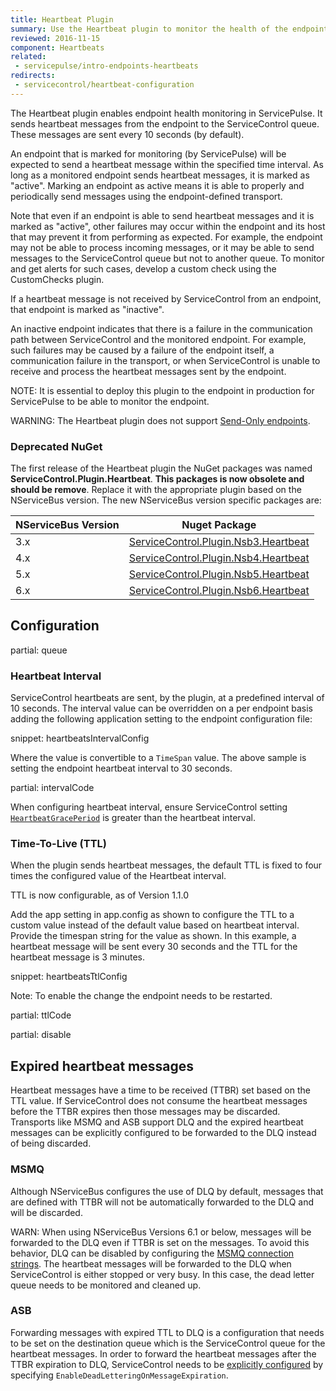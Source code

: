 ```yaml
---
title: Heartbeat Plugin
summary: Use the Heartbeat plugin to monitor the health of the endpoints
reviewed: 2016-11-15
component: Heartbeats
related:
 - servicepulse/intro-endpoints-heartbeats
redirects:
 - servicecontrol/heartbeat-configuration
---
```


The Heartbeat plugin enables endpoint health monitoring in ServicePulse. It sends heartbeat messages from the endpoint to the ServiceControl queue. These messages are sent every 10 seconds (by default).

An endpoint that is marked for monitoring (by ServicePulse) will be expected to send a heartbeat message within the specified time interval. As long as a monitored endpoint sends heartbeat messages, it is marked as "active". Marking an endpoint as active means it is able to properly and periodically send messages using the endpoint-defined transport.

Note that even if an endpoint is able to send heartbeat messages and it is marked as "active", other failures may occur within the endpoint and its host that may prevent it from performing as expected. For example, the endpoint may not be able to process incoming messages, or it may be able to send messages to the ServiceControl queue but not to another queue. To monitor and get alerts for such cases, develop a custom check using the CustomChecks plugin.

If a heartbeat message is not received by ServiceControl from an endpoint, that endpoint is marked as "inactive".

An inactive endpoint indicates that there is a failure in the communication path between ServiceControl and the monitored endpoint. For example, such failures may be caused by a failure of the endpoint itself, a communication failure in the transport, or when ServiceControl is unable to receive and process the heartbeat messages sent by the endpoint.

NOTE: It is essential to deploy this plugin to the endpoint in production for ServicePulse to be able to monitor the endpoint.

WARNING: The Heartbeat plugin does not support [Send-Only endpoints](/nservicebus/hosting/#self-hosting-send-only-hosting).


### Deprecated NuGet

The first release of the Heartbeat plugin the NuGet packages was named **ServiceControl.Plugin.Heartbeat**. **This packages is now obsolete and should be remove**. Replace it with the appropriate plugin based on the NServiceBus version. The new NServiceBus version specific packages are:

| NServiceBus Version | Nuget Package                        | 
|---------------------|--------------------------------------|
| 3.x                 | [ServiceControl.Plugin.Nsb3.Heartbeat](https://www.nuget.org/packages/ServiceControl.Plugin.Nsb3.Heartbeat/) |  
| 4.x                 | [ServiceControl.Plugin.Nsb4.Heartbeat](https://www.nuget.org/packages/ServiceControl.Plugin.Nsb4.Heartbeat/) |  
| 5.x                 | [ServiceControl.Plugin.Nsb5.Heartbeat](https://www.nuget.org/packages/ServiceControl.Plugin.Nsb5.Heartbeat/) |  
| 6.x                 | [ServiceControl.Plugin.Nsb6.Heartbeat](https://www.nuget.org/packages/ServiceControl.Plugin.Nsb6.Heartbeat/) |  


## Configuration


partial: queue


### Heartbeat Interval

ServiceControl heartbeats are sent, by the plugin, at a predefined interval of 10 seconds. The interval value can be overridden on a per endpoint basis adding the following application setting to the endpoint configuration file:

snippet: heartbeatsIntervalConfig

Where the value is convertible to a `TimeSpan` value. The above sample is setting the endpoint heartbeat interval to 30 seconds.


partial: intervalCode


When configuring heartbeat interval, ensure ServiceControl setting [`HeartbeatGracePeriod`](/servicecontrol/creating-config-file.md#plugin-specific-servicecontrolheartbeatgraceperiod) is greater than the heartbeat interval.


### Time-To-Live (TTL)

When the plugin sends heartbeat messages, the default TTL is fixed to four times the configured value of the Heartbeat interval.

TTL is now configurable, as of Version 1.1.0

Add the app setting in app.config as shown to configure the TTL to a custom value instead of the default value based on heartbeat interval. Provide the timespan string for the value as shown. In this example, a heartbeat message will be sent every 30 seconds and the TTL for the heartbeat message is 3 minutes.

snippet: heartbeatsTtlConfig

Note: To enable the change the endpoint needs to be restarted.

partial: ttlCode


partial: disable


## Expired heartbeat messages

Heartbeat messages have a time to be received (TTBR) set based on the TTL value.  If ServiceControl does not consume the heartbeat messages before the TTBR expires then those messages may be discarded. Transports like MSMQ and ASB support DLQ and the expired heartbeat messages can be explicitly configured to be forwarded to the DLQ instead of being discarded. 


### MSMQ

Although NServiceBus configures the use of DLQ by default, messages that are defined with TTBR will not be automatically forwarded to the DLQ and will be discarded.

WARN: When using NServiceBus Versions 6.1 or below, messages will be forwarded to the DLQ even if TTBR is set on the messages.  To avoid this behavior, DLQ can be disabled by configuring the [MSMQ connection strings](/nservicebus/msmq/connection-strings.md).  The heartbeat messages will be forwarded to the DLQ when ServiceControl is either stopped or very busy. In this case, the dead letter queue needs to be monitored and cleaned up.


### ASB

Forwarding messages with expired TTL to DLQ is a configuration that needs to be set on the destination queue which is the ServiceControl queue for the heartbeat messages. In order to forward the heartbeat messages after the TTBR expiration to DLQ, ServiceControl needs to be [explicitly configured](/nservicebus/azure-service-bus/configuration/azureservicebusqueueconfig.md) by specifying `EnableDeadLetteringOnMessageExpiration`.
